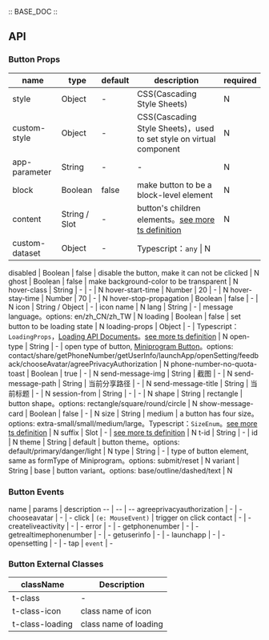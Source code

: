 :: BASE_DOC ::

## API

### Button Props

name | type | default | description | required
-- | -- | -- | -- | --
style | Object | - | CSS(Cascading Style Sheets) | N
custom-style | Object | - | CSS(Cascading Style Sheets)，used to set style on virtual component | N
app-parameter | String | - | \- | N
block | Boolean | false | make button to be a block-level element | N
content | String / Slot | - | button's children elements。[see more ts definition](https://github.com/Tencent/tdesign-miniprogram/blob/develop/src/common/common.ts) | N
custom-dataset | Object | - | Typescript：``any`` \| N
disabled \| Boolean \| false \| disable the button, make it can not be clicked \| N
ghost \| Boolean \| false \| make background-color to be transparent \| N
hover-class \| String \| - \| \- \| N
hover-start-time \| Number \| 20 \| \- \| N
hover-stay-time \| Number \| 70 \| \- \| N
hover-stop-propagation \| Boolean \| false \| \- \| N
icon \| String / Object \| - \| icon name \| N
lang \| String \| - \| message language。options: en/zh_CN/zh_TW \| N
loading \| Boolean \| false \| set button to be loading state \| N
loading-props \| Object \| - \| Typescript：`LoadingProps`，[Loading API Documents](./loading?tab=api)。[see more ts definition](https://github.com/Tencent/tdesign-miniprogram/tree/develop/src/button/type.ts) \| N
open-type \| String \| - \| open type of button, [Miniprogram Button](https://developers.weixin.qq.com/miniprogram/dev/component/button.html)。options: contact/share/getPhoneNumber/getUserInfo/launchApp/openSetting/feedback/chooseAvatar/agreePrivacyAuthorization \| N
phone-number-no-quota-toast \| Boolean \| true \| \- \| N
send-message-img \| String \| 截图 \| \- \| N
send-message-path \| String \| 当前分享路径 \| \- \| N
send-message-title \| String \| 当前标题 \| \- \| N
session-from \| String \| - \| \- \| N
shape \| String \| rectangle \| button shape。options: rectangle/square/round/circle \| N
show-message-card \| Boolean \| false \| \- \| N
size \| String \| medium \| a button has four size。options: extra-small/small/medium/large。Typescript：``SizeEnum``。[see more ts definition](https://github.com/Tencent/tdesign-miniprogram/blob/develop/src/common/common.ts) \| N
suffix \| Slot \| - \| [see more ts definition](https://github.com/Tencent/tdesign-miniprogram/blob/develop/src/common/common.ts) \| N
t-id \| String \| - \| id \| N
theme \| String \| default \| button theme。options: default/primary/danger/light \| N
type \| String \| - \| type of button element, same as formType of Miniprogram。options: submit/reset \| N
variant \| String \| base \| button variant。options: base/outline/dashed/text \| N

### Button Events

name \| params \| description
-- \| -- \| --
agreeprivacyauthorization \| \- \| \-
chooseavatar \| \- \| \-
click \| `(e: MouseEvent)` \| trigger on click
contact \| \- \| \-
createliveactivity \| \- \| \-
error \| \- \| \-
getphonenumber \| \- \| \-
getrealtimephonenumber \| \- \| \-
getuserinfo \| \- \| \-
launchapp \| \- \| \-
opensetting \| \- \| \-
tap \| `event` | \-

### Button External Classes

className | Description
-- | --
t-class | \-
t-class-icon | class name of icon
t-class-loading | class name of loading
